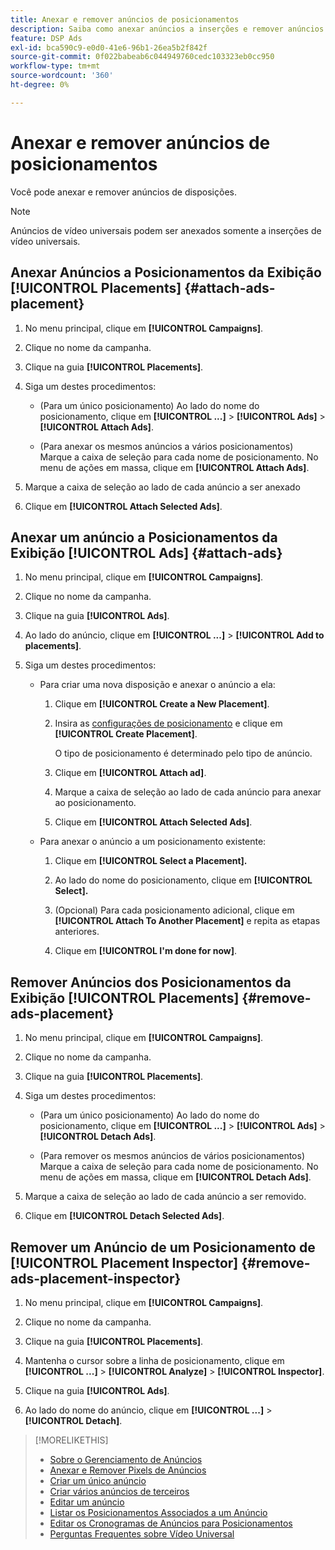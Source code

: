 ```yaml
---
title: Anexar e remover anúncios de posicionamentos
description: Saiba como anexar anúncios a inserções e remover anúncios de inserções.
feature: DSP Ads
exl-id: bca590c9-e0d0-41e6-96b1-26ea5b2f842f
source-git-commit: 0f022babeab6c044949760cedc103323eb0cc950
workflow-type: tm+mt
source-wordcount: '360'
ht-degree: 0%

---
```


# Anexar e remover anúncios de posicionamentos

Você pode anexar e remover anúncios de disposições.

>[!NOTE]
>
>Anúncios de vídeo universais podem ser anexados somente a inserções de vídeo universais.

## Anexar Anúncios a Posicionamentos da Exibição [!UICONTROL Placements] {#attach-ads-placement}

1. No menu principal, clique em **[!UICONTROL Campaigns]**.

1. Clique no nome da campanha.

1. Clique na guia **[!UICONTROL Placements]**.

1. Siga um destes procedimentos:

   * (Para um único posicionamento) Ao lado do nome do posicionamento, clique em **[!UICONTROL ...]** > **[!UICONTROL Ads]** > **[!UICONTROL Attach Ads]**.

   * (Para anexar os mesmos anúncios a vários posicionamentos) Marque a caixa de seleção para cada nome de posicionamento. No menu de ações em massa, clique em **[!UICONTROL Attach Ads]**.

1. Marque a caixa de seleção ao lado de cada anúncio a ser anexado

1. Clique em **[!UICONTROL Attach Selected Ads]**.

## Anexar um anúncio a Posicionamentos da Exibição [!UICONTROL Ads] {#attach-ads}

1. No menu principal, clique em **[!UICONTROL Campaigns]**.

1. Clique no nome da campanha.

1. Clique na guia **[!UICONTROL Ads]**.

1. Ao lado do anúncio, clique em **[!UICONTROL ...]** > **[!UICONTROL Add to placements]**.

1. Siga um destes procedimentos:

   * Para criar uma nova disposição e anexar o anúncio a ela:

      1. Clique em **[!UICONTROL Create a New Placement]**.

      1. Insira as [configurações de posicionamento](/help/dsp/campaign-management/placements/placement-settings.md) e clique em **[!UICONTROL Create Placement]**.

         O tipo de posicionamento é determinado pelo tipo de anúncio.

      1. Clique em **[!UICONTROL Attach ad]**.

      1. Marque a caixa de seleção ao lado de cada anúncio para anexar ao posicionamento.

      1. Clique em **[!UICONTROL Attach Selected Ads]**.

   * Para anexar o anúncio a um posicionamento existente:

      1. Clique em **[!UICONTROL Select a Placement].**

      1. Ao lado do nome do posicionamento, clique em **[!UICONTROL Select].**

      1. (Opcional) Para cada posicionamento adicional, clique em **[!UICONTROL Attach To Another Placement]** e repita as etapas anteriores.

      1. Clique em **[!UICONTROL I'm done for now]**.

## Remover Anúncios dos Posicionamentos da Exibição [!UICONTROL Placements] {#remove-ads-placement}

1. No menu principal, clique em **[!UICONTROL Campaigns]**.

1. Clique no nome da campanha.

1. Clique na guia **[!UICONTROL Placements]**.

1. Siga um destes procedimentos:

   * (Para um único posicionamento) Ao lado do nome do posicionamento, clique em **[!UICONTROL ...]** > **[!UICONTROL Ads]** > **[!UICONTROL Detach Ads]**.

   * (Para remover os mesmos anúncios de vários posicionamentos) Marque a caixa de seleção para cada nome de posicionamento. No menu de ações em massa, clique em **[!UICONTROL Detach Ads]**.

1. Marque a caixa de seleção ao lado de cada anúncio a ser removido.

1. Clique em **[!UICONTROL Detach Selected Ads]**.

## Remover um Anúncio de um Posicionamento de [!UICONTROL Placement Inspector] {#remove-ads-placement-inspector}

1. No menu principal, clique em **[!UICONTROL Campaigns]**.

1. Clique no nome da campanha.

1. Clique na guia **[!UICONTROL Placements]**.

1. Mantenha o cursor sobre a linha de posicionamento, clique em **[!UICONTROL ...]** > **[!UICONTROL Analyze]** > **[!UICONTROL Inspector]**.

1. Clique na guia **[!UICONTROL Ads]**.

1. Ao lado do nome do anúncio, clique em **[!UICONTROL ...]** > **[!UICONTROL Detach]**.

>[!MORELIKETHIS]
>
>* [Sobre o Gerenciamento de Anúncios](ad-about.md)
>* [Anexar e Remover Pixels de Anúncios](ad-pixel-attach-detach.md)
>* [Criar um único anúncio](ad-create.md)
>* [Criar vários anúncios de terceiros](ad-create-multiple.md)
>* [Editar um anúncio](ad-edit.md)
>* [Listar os Posicionamentos Associados a um Anúncio](ad-list-placements.md)
>* [Editar os Cronogramas de Anúncios para Posicionamentos](/help/dsp/campaign-management/placements/placement-edit-ad-schedule.md)
>* [Perguntas Frequentes sobre Vídeo Universal](/help/dsp/campaign-management/faq-universal-video.md)
